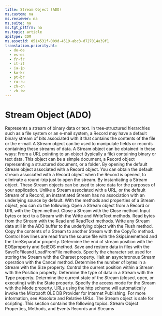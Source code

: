 ```yaml
---
title: Stream Object (ADO)
ms.custom: na
ms.reviewer: na
ms.suite: na
ms.tgt_pltfrm: na
ms.topic: article
apitype: COM
ms.assetid: 0514531f-009d-4519-abc3-d727014a39f1
translation.priority.ht: 
  - de-de
  - es-es
  - fr-fr
  - it-it
  - ja-jp
  - ko-kr
  - pt-br
  - ru-ru
  - zh-cn
  - zh-tw
---
```

# Stream Object (ADO)
<?xml version="1.0" encoding="utf-8"?>
<developerReferenceWithoutSyntaxDocument xmlns="http://ddue.schemas.microsoft.com/authoring/2003/5" xmlns:xlink="http://www.w3.org/1999/xlink" xmlns:xsi="http://www.w3.org/2001/XMLSchema-instance" xsi:schemaLocation="http://ddue.schemas.microsoft.com/authoring/2003/5 http://dduestorage.blob.core.windows.net/ddueschema/developer.xsd">
  <introduction>
    <para>Represents a stream of binary data or text.</para>
    <para>In tree-structured hierarchies such as a file system or an e-mail system, a <legacyLink xlink:href="db83ed2c-a8e3-460c-8682-64667e4d5d01">Record</legacyLink> may have a default binary stream of bits associated with it that contains the contents of the file or the e-mail. A <legacyBold>Stream</legacyBold> object can be used to manipulate fields or records containing these streams of data. A <legacyBold>Stream</legacyBold> object can be obtained in these ways:  </para>
    <list class="bullet">
      <listItem>
        <para>From a URL pointing to an object (typically a file) containing binary or text data. This object can be a simple document, a <legacyBold>Record</legacyBold> object representing a structured document, or a folder.</para>
      </listItem>
      <listItem>
        <para>By opening the default <legacyBold>Stream</legacyBold> object associated with a <legacyBold>Record</legacyBold> object. You can obtain the default stream associated with a <legacyBold>Record</legacyBold> object when the <legacyBold>Record</legacyBold> is opened, to eliminate a round-trip just to open the stream.</para>
      </listItem>
      <listItem>
        <para>By instantiating a <legacyBold>Stream</legacyBold> object. These <legacyBold>Stream</legacyBold> objects can be used to store data for the purposes of your application. Unlike a <legacyBold>Stream</legacyBold> associated with a URL, or the default <legacyBold>Stream</legacyBold> of a <legacyBold>Record</legacyBold>, an instantiated <legacyBold>Stream</legacyBold> has no association with an underlying source by default.</para>
      </listItem>
    </list>
    <para>With the methods and properties of a <legacyBold>Stream</legacyBold> object, you can do the following:  </para>
    <list class="bullet">
      <listItem>
        <para>Open a <legacyBold>Stream</legacyBold> object from a <legacyBold>Record</legacyBold> or URL with the <legacyLink xlink:href="d26f48fb-904e-4932-a245-3b4332ca1600">Open</legacyLink> method.</para>
      </listItem>
      <listItem>
        <para>Close a <legacyBold>Stream</legacyBold> with the <legacyLink xlink:href="3cdf27d1-a180-4cff-8e42-95dec5fb1b55">Close</legacyLink> method.</para>
      </listItem>
      <listItem>
        <para>Input bytes or text to a <legacyBold>Stream</legacyBold> with the <legacyLink xlink:href="02982e6a-ac5f-4af2-b82e-ce12534b84b2">Write</legacyLink> and <legacyLink xlink:href="7a669048-13f4-4574-a2b1-985e089729d5">WriteText</legacyLink> methods.</para>
      </listItem>
      <listItem>
        <para>Read bytes from the <legacyBold>Stream</legacyBold> with the <legacyLink xlink:href="838502de-80f1-4eeb-8838-dd3d9403e567">Read</legacyLink> and <legacyLink xlink:href="be5a409e-cf87-4859-9ea5-713401755a77">ReadText</legacyLink> methods.</para>
      </listItem>
      <listItem>
        <para>Write any <legacyBold>Stream</legacyBold> data still in the ADO buffer to the underlying object with the <legacyLink xlink:href="938522b4-f836-4c80-8d27-a598a000f0ee">Flush</legacyLink> method.</para>
      </listItem>
      <listItem>
        <para>Copy the contents of a <legacyBold>Stream</legacyBold> to another <legacyBold>Stream</legacyBold> with the <legacyLink xlink:href="b4aa5714-916b-48b8-8b09-cc2708379602">CopyTo</legacyLink> method.</para>
      </listItem>
      <listItem>
        <para>Control how lines are read from the source file with the <legacyLink xlink:href="0abc00fe-ee09-4c8e-b1f2-48ee9c5f3329">SkipLine</legacyLink>method and the <legacyLink xlink:href="0b20fbb8-6b83-48ec-b442-f96c8a4bafbb">LineSeparator</legacyLink> property.</para>
      </listItem>
      <listItem>
        <para>Determine the end of stream position with the <legacyLink xlink:href="57e08c5f-f3ed-4ecd-8c66-50b83b1031d1">EOS</legacyLink>property and <legacyLink xlink:href="707c18ca-6a56-4970-bbd6-ae1fb86a0b8a">SetEOS</legacyLink> method.</para>
      </listItem>
      <listItem>
        <para>Save and restore data in files with the <legacyLink xlink:href="8a8594f2-422b-4d2e-94f8-7fe337445900">SaveToFile</legacyLink>and <legacyLink xlink:href="b18d8d38-7354-4a94-b637-6ac035faa433">LoadFromFile</legacyLink> methods.</para>
      </listItem>
      <listItem>
        <para>Specify the character set used for storing the <legacyBold>Stream </legacyBold>with the <legacyLink xlink:href="e42507cb-9b46-4ce4-8191-2948eaf14ca2">Charset</legacyLink> property.</para>
      </listItem>
      <listItem>
        <para>Halt an asynchronous <legacyBold>Stream</legacyBold> operation with the <legacyLink xlink:href="e0db4e15-6787-41e2-8f13-9e9b524d620a">Cancel</legacyLink> method.</para>
      </listItem>
      <listItem>
        <para>Determine the number of bytes in a <legacyBold>Stream</legacyBold> with the <legacyLink xlink:href="a487c241-d953-4c31-ae7e-6358d5cf6733">Size</legacyLink> property.</para>
      </listItem>
      <listItem>
        <para>Control the current position within a <legacyBold>Stream</legacyBold> with the <legacyLink xlink:href="daa8319a-49aa-4c1c-9af6-0b01e9ab2f9d">Position</legacyLink> property.</para>
      </listItem>
      <listItem>
        <para>Determine the type of data in a <legacyBold>Stream</legacyBold> with the <legacyLink xlink:href="f6a17e8c-7a28-48d0-bded-76b9e0cf7639">Type</legacyLink> property.</para>
      </listItem>
      <listItem>
        <para>Determine the current state of the <legacyBold>Stream</legacyBold> (closed, open, or executing) with the <legacyLink xlink:href="0b993bac-2653-40b1-bcbb-5b57b6aae2bf">State</legacyLink> property.</para>
      </listItem>
      <listItem>
        <para>Specify the access mode for the <legacyBold>Stream</legacyBold> with the <legacyLink xlink:href="808661eb-0d7c-4e6d-8e40-9dc3bef3d77a">Mode</legacyLink> property.</para>
      </listItem>
    </list>
    <alert class="note">
      <para>URLs using the http scheme will automatically invoke the <legacyLink xlink:href="66a208d9-b580-4655-a41e-1d36e5b5bfca">Microsoft OLE DB Provider for Internet Publishing</legacyLink>. For more information, see <legacyLink xlink:href="6a34a7ef-50cc-4c3d-82f7-106b9a8f3caf">Absolute and Relative URLs</legacyLink>.</para>
    </alert>
    <para>The <legacyBold>Stream</legacyBold> object is safe for scripting.</para>
    <para>This section contains the following topics.  </para>
    <list class="bullet">
      <listItem>
        <para>
          <legacyLink xlink:href="9b0eed90-c38c-4aa6-9040-5827f8c46b94">Stream Object Properties, Methods, and Events</legacyLink>           </para>
      </listItem>
    </list>
  </introduction>
  <relatedTopics>
<link xlink:href="4d68868e-2611-4b5c-9a89-7caa5f753151">Records and Streams</link>
</relatedTopics>
</developerReferenceWithoutSyntaxDocument>